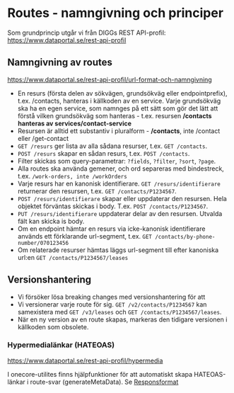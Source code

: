 # Routes - namngivning och principer

Som grundprincip utgår vi från DIGGs REST API-profil: https://www.dataportal.se/rest-api-profil

## Namngivning av routes

https://www.dataportal.se/rest-api-profil/url-format-och-namngivning

- En resurs (första delen av sökvägen, grundsökväg eller endpointprefix), t.ex. /contacts, hanteras i
  källkoden av en service. Varje grundsökväg ska ha en egen service, som namnges på ett sätt som gör det lätt
  att förstå vilken grundsökväg som hanteras - t.ex. resursen **/contacts hanteras av
  services/contact-service**
- Resursen är alltid ett substantiv i pluralform - **/contacts**, inte /contact eller /get-contact
- `GET /resurs` ger lista av alla sådana resurser, t.ex. `GET /contacts`.
- `POST /resurs` skapar en sådan resurs, t.ex. `POST /contacts`.
- Filter skickas som query-parametrar: `?fields`, `?filter`, `?sort`, `?page`.
- Alla routes ska använda gemener, och ord separeras med bindestreck, t.ex. `/work-orders, inte /workOrders`
- Varje resurs har en kanonisk identifierare. `GET /resurs/identifierare` returnerar den resursen, t.ex.
  `GET /contacts/P1234567`.
- `POST /resurs/identifierare` skapar eller uppdaterar den resursen. Hela objektet förväntas skickas i body.
  T.ex. `POST /contacts/P1234567`.
- `PUT /resurs/identifierare` uppdaterar delar av den resursen. Utvalda fält kan skicka is body.
- Om en endpoint hämtar en resurs via icke-kanonisk identifierare används ett förklarande url-segment, t.ex.
  `GET /contacts/by-phone-number/070123456`
- Om relaterade resurser hämtas läggs url-segment till efter kanoniska url:en `GET /contacts/P1234567/leases`

## Versionshantering

- Vi försöker lösa breaking changes med versionshantering för att
- Vi versionerar varje route för sig. `GET /v2/contacts/P1234567` kan samexistera med `GET /v3/leases` och
  `GET /contacts/P1234567/leases`.
- När en ny version av en route skapas, markeras den tidigare versionen i källkoden som obsolete.

### Hypermedialänkar (HATEOAS)

https://www.dataportal.se/rest-api-profil/hypermedia

I onecore-utilites finns hjälpfunktioner för att automatiskt skapa HATEOAS-länkar i route-svar
(generateMetaData). Se [Responsformat](/response-formats.md)
